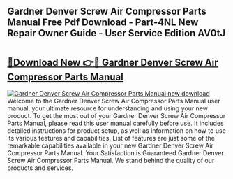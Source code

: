 ## Gardner Denver Screw Air Compressor Parts Manual Free Pdf Download - Part-4NL New Repair Owner Guide - User Service Edition AV0tJ

# <h2><a href="http://bc74990.oget.top/?id=Gardner+Denver+Screw+Air+Compressor+Parts+Manual">🔗Download New 👉🔴 Gardner Denver Screw Air Compressor Parts Manual</a></h2>

[![Gardner Denver Screw Air Compressor Parts Manual new download](https://i.imgur.com/5g1atiW.png)](http://bc74990.oget.top/?id=Gardner+Denver+Screw+Air+Compressor+Parts+Manual)
Welcome to the Gardner Denver Screw Air Compressor Parts Manual user manual, your ultimate resource for understanding and using your new product. To get the most out of your Gardner Denver Screw Air Compressor Parts Manual, please read this user manual carefully before use. It includes detailed instructions for product setup, as well as information on how to use its various features and capabilities. List of features are just some of the remarkable capabilities available in your new Gardner Denver Screw Air Compressor Parts Manual. Your Satisfaction is Guaranteed Gardner Denver Screw Air Compressor Parts Manual. We stand behind the quality of our products and services.
